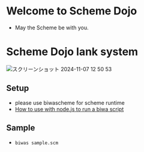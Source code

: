 # Welcome to Scheme Dojo
- May the Scheme be with you.


# Scheme Dojo lank system
![スクリーンショット 2024-11-07 12 50 53](https://github.com/user-attachments/assets/364c66ba-0890-4c8b-8168-6e2f1e2dedcd)


## Setup
- please use biwascheme for scheme runtime
- [How to use with node.js to run a biwa script
](https://github.com/biwascheme/biwascheme?tab=readme-ov-file#how-to-use-with-nodejs-to-run-a-biwa-script)

## Sample
- `biwas sample.scm`